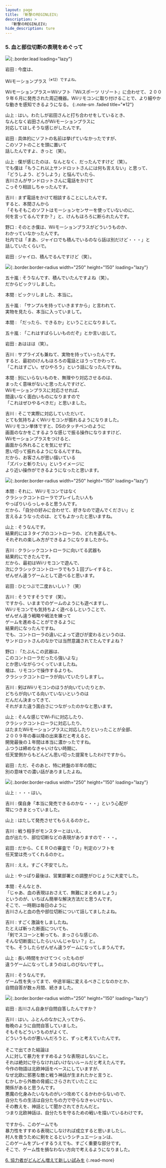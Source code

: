 ```yaml
---
layout: page
title: 『斬撃のREGINLEIV』
description: >
  『斬撃のREGINLEIV』
hide_description: ture
---
```


### 5. 血と部位切断の表現をめぐって

![](/interviews/jp/wii/rznj/vol1/img/mainvisual5.jpg){:.border.lead loading="lazy"}

岩田
: 今度は、

Wiiモーションプラス<SUP>（※12）ですよね。

Wiiモーションプラス＝Wiiソフト『Wiiスポーツ リゾート』に合わせて、２００９年６月に発売された周辺機器。Wiiリモコンに取り付けることで、より細やかな動きを感知できるようになる。
{:.note-sm .faded title="※12"}

山上
: はい。わたしが岩田さんと打ち合わせをしているとき、<br>なんとなく岩田さんがWiiモーションプラスに<br>対応してほしそうな感じがしたんです。

岩田
: 具体的にソフトの名前は挙げていなかったですが、<br>このソフトのことを頭に置いて<br>話したんですよ、きっと（笑）。

山上
: 僕が感じたのは、なんとなく、だったんですけど（笑）。<br>でも僕は「もうこれ以上サンドロットさんには何も言えない」と思って、<br>「どうしよう、どうしよう」と悩んでいたら、<br>吉川さんがサンドロットさんに電話をかけて<br>こっそり相談しちゃったんです。

吉川
: まず電話をかけて相談することにしたんです。<br>すると、本間さんから<br>「そもそもこのソフトはモーションセンサーを使っていないのに、<br>何を言ってるんですか？」と、けんもほろろに断られたんです。

野口
: そのとき僕は、Wiiモーションプラスがどういうものか、<br>わかっていなかったんです。<br>社内では「まあ、ジャイロでも積んでいるのなら話は別だけど・・・」と<br>話していたくらいで。

岩田
: ジャイロ、積んでるんですけど（笑）。

![](/interviews/jp/wii/rznj/vol1/img/photo16.jpg){:.border.border-radius width="250" height="150" loading="lazy"}

五十嵐
: そうなんです、積んでいたんですよね（笑）。<br>だからビックリしました。

本間
: ビックリしました、本当に。

五十嵐
: 「サンプルを持っていきますから」と言われて、<br>実物を見たら、本当に入っていまして。

本間
: 「だったら、できるか」ということになりまして。

五十嵐
: 「これはすばらしいものだぞ」とか言い出して。

岩田
: あははは（笑）。

吉川
: サプライズも兼ねて、実物を持っていったんです。<br>すると、最初のけんもほろろの電話とはうってかわって、<br>「これはすごい。ぜひやろう」という話になったんですね。

本間
: 別にいらないものを、無理やり対応させるのは、<br>まったく意味がないと思ったんですけど、<br>Wiiモーションプラスに対応させれば、<br>間違いなく面白いものになりますので<br>「これはぜひやるべきだ」と思いました。

吉川
: そこで実際に対応していただいて、<br>とても気持ちよくWiiリモコンが振れるようになりました。<br>Wiiリモコン単体ですと、DSのタッチペンのように<br>画面のなかをこするような感じで振る操作になりますけど、<br>Wiiモーションプラスをつけると、<br>画面から外れることを気にせずに<br>思い切って振れるようになるんですね。<br>だから、お客さんが思い描いている<br>「ズバッと斬りたい」というイメージに<br>より近い操作ができるようになったと思います。

![](/interviews/jp/wii/rznj/vol1/img/photo17.jpg){:.border.border-radius width="250" height="150" loading="lazy"}

本間
: それに、Wiiリモコンではなく<br>クラシックコントローラでプレイしたい人も<br>やっぱりいらっしゃると思うんです。<br>だから、「自分の好みに合わせて、好きなので遊んでください」と<br>言えるようなったのは、とてもよかったと思いますね。

山上
: そうなんです。<br>結果的には３タイプのコントローラの、どれを選んでも、<br>それぞれの楽しみ方ができるようになりましたから。

吉川
: クラシックコントローラに向いてる武器も<br>結果的にできたんです。<br>だから、最初はWiiリモコンで遊んで、<br>次にクラシックコントローラでもう１回プレイすると、<br>ぜんぜん違うゲームとして遊べると思います。

岩田
: ひとつぶで二度おいしい？（笑）

吉川
: そうですそうです（笑）。<br>ですから、いままでのゲームのようにも遊べますし、<br>Wiiリモコンでも気持ちよく遊べるしということで、<br>ぜんぜん違う戦略や戦法を練って<br>ゲームを進めることができるように<br>結果的になったんですね。<br>でも、コントローラの違いによって遊びが変わるというのは、<br>サンドロットさんのなかでは当然意識されてたんですよね？

野口
: 「たぶんこの武器は、<br>このコントローラだったら強いよな」<br>とか思いながらつくっていましたね。<br>槍は、リモコンで操作するよりも、<br>クラシックコントローラが向いていたりしますし。

吉川
: 剣はWiiリモコンのほうが向いていたりとか、<br>どちらが向いてる向いていないというのは<br>だんだん決まってきて、<br>それがまた違う面白さにつながったのかなと思います。

山上
: そんな感じでWi-Fiに対応したり、<br>クラシックコントローラに対応したり、<br>はたまたWiiモーションプラスに対応したりといったことが全部、<br>２００９年の春以降の出来事だと考えると、<br>開発最後の１年間は本当に濃かったですね。<br>ふつうは締めなきゃいけない時期に、<br>任天堂側からもどんどん思い切った提案をしたわけですから。

岩田
: ただ、そのあと、特に終盤の半年の間に<br>別の意味での濃い話がありましたよね。

![](/interviews/jp/wii/rznj/vol1/img/photo18.jpg){:.border.border-radius width="250" height="150" loading="lazy"}

山上
: ・・・はい。

吉川
: 僕自身「本当に発売できるのかな・・・」という心配が<br>常につきまとっていました。

山上
: はたして発売させてもらえるのかと。

吉川
: 戦う相手がモンスターとはいえ、<br>血が出たり、部位切断などの表現がありますので・・・。

岩田
: だから、ＣＥＲＯの審査で「Ｄ」判定のソフトを<br>任天堂は売ってくれるのかと。

吉川
: ええ。すごく不安でした。

山上
: やっぱり最後は、営業部署との調整がひじょうに大変でした。

本間
: そんなとき、<br>「じゃあ、血の表現はおさえて、無難にまとめましょう」<br>というのが、いちばん簡単な解決方法だと思うんです。<br>そこで、一時期は毎日のように<br>吉川さんと血の色や部位切断について話してましたよね。

吉川
: すごく激論をしましたね。<br>たとえば斬った断面についても、<br>「剣でスコーンと斬っても、まっさらな感じの、<br>そんな切断面にしたらいいんじゃない？」と。<br>でも、そうしたらぜんぜん違うゲームになってしまうんです。

山上
: 長い時間をかけてつくったものが<br>違うゲームになってしまうのはしのびないですし。

吉川
: そうなんです。<br>ゲーム性を失ってまで、中途半端に変えるべきことなのかとか、<br>自問自答が数ヵ月間、続きました。

![](/interviews/jp/wii/rznj/vol1/img/photo19.jpg){:.border.border-radius width="250" height="150" loading="lazy"}

岩田
: 吉川さん自身が自問自答したんですか？

吉川
: はい。ふとんのなかに入ってから、<br>毎晩のように自問自答していました。<br>そもそもどういうものがよくて、<br>どういうものが悪いんだろうと、ずっと考えていたんです。<br>&nbsp;<br>そこで出てきた結論は<br>人に対して暴力をすすめるような表現はしないこと。<br>それは絶対に守らなければいけないルールだと考えたんです。<br>今作の物語は北欧神話をベースにしていますが、<br>なぜ北欧に邪悪な敵と戦う神話が生まれたかと言うと、<br>むかしから外敵の脅威にさらされていたことに<br>関係があると思うんです。<br>悪魔の化身みたいなものがいつ攻めてくるかわからないので、<br>自分たちの生活は自分たちの力で守らなきゃいけない、<br>その教えを、神話として聞かされてきたんだと。<br>つまり北欧神話は、自分たちを守るための戦いを描いているわけです。<br>&nbsp;<br>ですから、このゲームでも<br>暴力性をすすめる表現にしなければ成立すると思いましたし、<br>村人を救うために剣をとるというシチュエーションは、<br>このゲームをプレイするうえでも、すごく重要な部分です。<br>そこで、ゲーム性を損なわない方向で考えるようになりました。

[6. 協力者がどんどん増えて新しい試みを](6.md)
{:.read-more}

